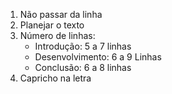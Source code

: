
1. Não passar da linha
2. Planejar o texto
3. Número de linhas:
	- Introdução: 5 a 7 linhas
	- Desenvolvimento: 6 a 9 Linhas
	- Conclusão: 6 a 8 linhas
4. Capricho na letra